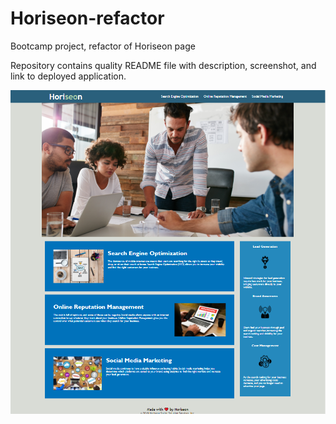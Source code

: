 # Horiseon-refactor
Bootcamp project, refactor of Horiseon page 


Repository contains quality README file with description, screenshot, and link to deployed application.

<img src="img/HORISEON.PNG"/>
